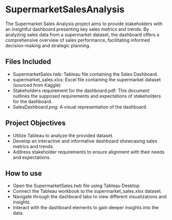 # SupermarketSalesAnalysis
The Supermarket Sales Analysis project aims to provide stakeholders with an insightful dashboard presenting key sales metrics and trends. By analyzing sales data from a supermarket dataset, the dashboard offers a comprehensive overview of sales performance, facilitating informed decision-making and strategic planning.

## Files Included
  - SupermarketSales.twb: Tableau file containing the Sales Dashboard.
  - supermarket_sales.xlxs: Excel file containing the supermarket dataset (sourced from Kaggle)
  - Stakeholders requirement for the dashboard.pdf: This document outlines the supposed requirements and expectations of stakeholders for the dashboard.
  - SalesDashboard.png: A visual representation of the dashboard.

## Project Objectives
  - Utilize Tableau to analyze the provided dataset.
  - Develop an interactive and informative dashboard showcasing sales metrics and trends.
  - Address stakeholder requirements to ensure alignment with their needs and expectations.

## How to use
  - Open the SupermarketSales.twb file using Tableau Desktop.
  - Connect the Tableau workbook to the supermarket_sales.xlsx dataset.
 - Navigate through the dashboard tabs to view different visualizations and insights.
  - Interact with the dashboard elements to gain deeper insights into the data.
